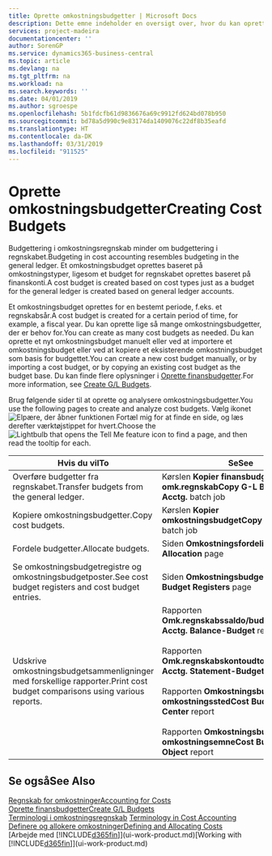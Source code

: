 ```yaml
---
title: Oprette omkostningsbudgetter | Microsoft Docs
description: Dette emne indeholder en oversigt over, hvor du kan oprette og analysere omkostningsbudgetter.
services: project-madeira
documentationcenter: ''
author: SorenGP
ms.service: dynamics365-business-central
ms.topic: article
ms.devlang: na
ms.tgt_pltfrm: na
ms.workload: na
ms.search.keywords: ''
ms.date: 04/01/2019
ms.author: sgroespe
ms.openlocfilehash: 5b1fdcfb61d9836676a69c9912fd624bd078b950
ms.sourcegitcommit: bd78a5d990c9e83174da1409076c22df8b35eafd
ms.translationtype: HT
ms.contentlocale: da-DK
ms.lasthandoff: 03/31/2019
ms.locfileid: "911525"
---
```

# <a name="creating-cost-budgets"></a><span data-ttu-id="55eb8-103">Oprette omkostningsbudgetter</span><span class="sxs-lookup"><span data-stu-id="55eb8-103">Creating Cost Budgets</span></span>
<span data-ttu-id="55eb8-104">Budgettering i omkostningsregnskab minder om budgettering i regnskabet.</span><span class="sxs-lookup"><span data-stu-id="55eb8-104">Budgeting in cost accounting resembles budgeting in the general ledger.</span></span> <span data-ttu-id="55eb8-105">Et omkostningsbudget oprettes baseret på omkostningstyper, ligesom et budget for regnskabet oprettes baseret på finanskonti.</span><span class="sxs-lookup"><span data-stu-id="55eb8-105">A cost budget is created based on cost types just as a budget for the general ledger is created based on general ledger accounts.</span></span>  

<span data-ttu-id="55eb8-106">Et omkostningsbudget oprettes for en bestemt periode, f.eks. et regnskabsår.</span><span class="sxs-lookup"><span data-stu-id="55eb8-106">A cost budget is created for a certain period of time, for example, a fiscal year.</span></span> <span data-ttu-id="55eb8-107">Du kan oprette lige så mange omkostningsbudgetter, der er behov for.</span><span class="sxs-lookup"><span data-stu-id="55eb8-107">You can create as many cost budgets as needed.</span></span> <span data-ttu-id="55eb8-108">Du kan oprette et nyt omkostningsbudget manuelt eller ved at importere et omkostningsbudget eller ved at kopiere et eksisterende omkostningsbudget som basis for budgettet.</span><span class="sxs-lookup"><span data-stu-id="55eb8-108">You can create a new cost budget manually, or by importing a cost budget, or by copying an existing cost budget as the budget base.</span></span> <span data-ttu-id="55eb8-109">Du kan finde flere oplysninger i [Oprette finansbudgetter](finance-how-create-budgets.md).</span><span class="sxs-lookup"><span data-stu-id="55eb8-109">For more information, see [Create G/L Budgets](finance-how-create-budgets.md).</span></span>

<span data-ttu-id="55eb8-110">Brug følgende sider til at oprette og analysere omkostningsbudgetter.</span><span class="sxs-lookup"><span data-stu-id="55eb8-110">You use the following pages to create and analyze cost budgets.</span></span> <span data-ttu-id="55eb8-111">Vælg ikonet ![Elpære, der åbner funktionen Fortæl mig](media/ui-search/search_small.png "Fortæl mig, hvad du vil foretage dig") for at finde en side, og læs derefter værktøjstippet for hvert.</span><span class="sxs-lookup"><span data-stu-id="55eb8-111">Choose the ![Lightbulb that opens the Tell Me feature](media/ui-search/search_small.png "Tell me what you want to do") icon to find a page, and then read the tooltip for each.</span></span>

|<span data-ttu-id="55eb8-112">Hvis du vil</span><span class="sxs-lookup"><span data-stu-id="55eb8-112">To</span></span>|<span data-ttu-id="55eb8-113">Se</span><span class="sxs-lookup"><span data-stu-id="55eb8-113">See</span></span>|  
|--------|---------|  
|<span data-ttu-id="55eb8-114">Overføre budgetter fra regnskabet.</span><span class="sxs-lookup"><span data-stu-id="55eb8-114">Transfer budgets from the general ledger.</span></span>|<span data-ttu-id="55eb8-115">Kørslen **Kopier finansbudget til omk.regnskab**</span><span class="sxs-lookup"><span data-stu-id="55eb8-115">**Copy G-L Budget to Cost Acctg.** batch job</span></span>|  
|<span data-ttu-id="55eb8-116">Kopiere omkostningsbudgetter.</span><span class="sxs-lookup"><span data-stu-id="55eb8-116">Copy cost budgets.</span></span>|<span data-ttu-id="55eb8-117">Kørslen **Kopier omkostningsbudget**</span><span class="sxs-lookup"><span data-stu-id="55eb8-117">**Copy Cost Budget** batch job</span></span>|  
|<span data-ttu-id="55eb8-118">Fordele budgetter.</span><span class="sxs-lookup"><span data-stu-id="55eb8-118">Allocate budgets.</span></span>|<span data-ttu-id="55eb8-119">Siden **Omkostningsfordeling**</span><span class="sxs-lookup"><span data-stu-id="55eb8-119">**Cost Allocation** page</span></span>|  
|<span data-ttu-id="55eb8-120">Se omkostningsbudgetregistre og omkostningsbudgetposter.</span><span class="sxs-lookup"><span data-stu-id="55eb8-120">See cost budget registers and cost budget entries.</span></span>|<span data-ttu-id="55eb8-121">Siden **Omkostningsbudgetregistre**</span><span class="sxs-lookup"><span data-stu-id="55eb8-121">**Cost Budget Registers** page</span></span>|  
|<span data-ttu-id="55eb8-122">Udskrive omkostningsbudgetsammenligninger med forskellige rapporter.</span><span class="sxs-lookup"><span data-stu-id="55eb8-122">Print cost budget comparisons using various reports.</span></span>|<span data-ttu-id="55eb8-123">Rapporten **Omk.regnskabssaldo/budget**</span><span class="sxs-lookup"><span data-stu-id="55eb8-123">**Cost Acctg. Balance-Budget** report</span></span><br /><br /> <span data-ttu-id="55eb8-124">Rapporten **Omk.regnskabskontoudtog/budget**</span><span class="sxs-lookup"><span data-stu-id="55eb8-124">**Cost Acctg. Statement-Budget** report</span></span><br /><br /> <span data-ttu-id="55eb8-125">Rapporten **Omkostningsbudget efter omkostningssted**</span><span class="sxs-lookup"><span data-stu-id="55eb8-125">**Cost Budget by Cost Center** report</span></span><br /><br /> <span data-ttu-id="55eb8-126">Rapporten **Omkostningsbudget efter omkostningsemne**</span><span class="sxs-lookup"><span data-stu-id="55eb8-126">**Cost Budget by Cost Object** report</span></span>|  

## <a name="see-also"></a><span data-ttu-id="55eb8-127">Se også</span><span class="sxs-lookup"><span data-stu-id="55eb8-127">See Also</span></span>  
[<span data-ttu-id="55eb8-128">Regnskab for omkostninger</span><span class="sxs-lookup"><span data-stu-id="55eb8-128">Accounting for Costs</span></span>](finance-manage-cost-accounting.md)  
[<span data-ttu-id="55eb8-129">Oprette finansbudgetter</span><span class="sxs-lookup"><span data-stu-id="55eb8-129">Create G/L Budgets</span></span>](finance-how-create-budgets.md)  
<span data-ttu-id="55eb8-130">[Terminologi i omkostningsregnskab](finance-terminology-in-cost-accounting.md) </span><span class="sxs-lookup"><span data-stu-id="55eb8-130">[Terminology in Cost Accounting](finance-terminology-in-cost-accounting.md) </span></span>  
[<span data-ttu-id="55eb8-131">Definere og allokere omkostninger</span><span class="sxs-lookup"><span data-stu-id="55eb8-131">Defining and Allocating Costs</span></span>](finance-define-and-allocate-costs.md)  
<span data-ttu-id="55eb8-132">[Arbejde med [!INCLUDE[d365fin](includes/d365fin_md.md)]](ui-work-product.md)</span><span class="sxs-lookup"><span data-stu-id="55eb8-132">[Working with [!INCLUDE[d365fin](includes/d365fin_md.md)]](ui-work-product.md)</span></span>
